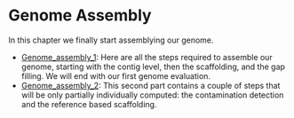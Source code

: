 # Genome Assembly

In this chapter we finally start assemblying our genome.

- [Genome_assembly_1](./genome_assembly_1.md): Here are all the steps required to assemble our genome, starting with the contig level, then the scaffolding, and the gap filling. We will end with our first genome evaluation.
- [Genome_assembly_2](./Genome_assembly_2.md): This second part contains a couple of steps that will be only partially individually computed: the contamination detection and the reference based scaffolding.
